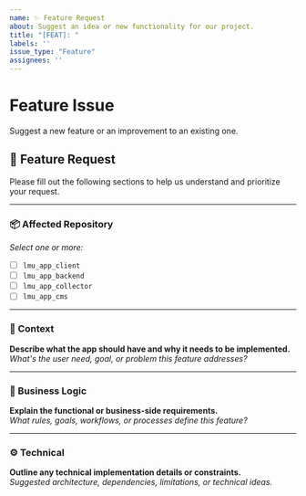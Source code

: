 ```yaml
---
name: ✨ Feature Request
about: Suggest an idea or new functionality for our project.
title: "[FEAT]: "
labels: ''
issue_type: "Feature"
assignees: ''
---
```


# Feature Issue
Suggest a new feature or an improvement to an existing one.


## 🚀 Feature Request

Please fill out the following sections to help us understand and prioritize your request.

---

### 📦 Affected Repository

_Select one or more:_

- [ ] `lmu_app_client`
- [ ] `lmu_app_backend`
- [ ] `lmu_app_collector`
- [ ] `lmu_app_cms`

---

### 👥 Context

**Describe what the app should have and why it needs to be implemented.**  
_What's the user need, goal, or problem this feature addresses?_


---

### 🧠 Business Logic

**Explain the functional or business-side requirements.**  
_What rules, goals, workflows, or processes define this feature?_


---

### ⚙️ Technical

**Outline any technical implementation details or constraints.**  
_Suggested architecture, dependencies, limitations, or technical ideas._

